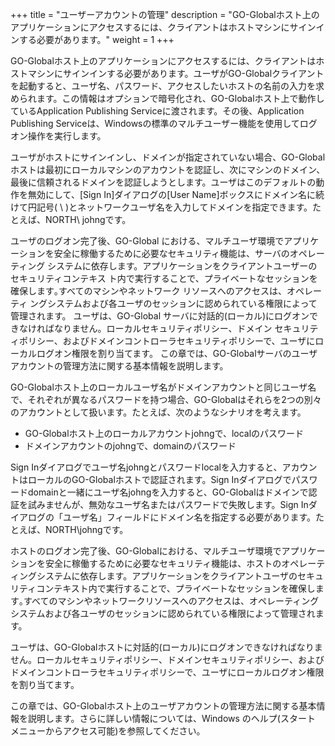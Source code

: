+++
title = "ユーザーアカウントの管理"
description = "GO-Globalホスト上のアプリケーションにアクセスするには、クライアントはホストマシンにサインインする必要があります。"
weight = 1
+++

GO-Globalホスト上のアプリケーションにアクセスするには、クライアントはホストマシンにサインインする必要があります。ユーザがGO-Globalクライアントを起動すると、ユーザ名、パスワード、アクセスしたいホストの名前の入力を求められます。この情報はオプションで暗号化され、GO-Globalホスト上で動作しているApplication Publishing Serviceに渡されます。その後、Application Publishing Serviceは、Windowsの標準のマルチユーザー機能を使用してログオン操作を実行します。

ユーザがホストにサインインし、ドメインが指定されていない場合、GO-Globalホストは最初にローカルマシンのアカウントを認証し、次にマシンのドメイン、最後に信頼されるドメインを認証しようとします。ユーザはこのデフォルトの動作を無効にして、[Sign In]ダイアログの[User Name]ボックスにドメイン名に続けて円記号( \ )とネットワークユーザ名を入力してドメインを指定できます。たとえば、NORTH\  johngです。

ユーザのログオン完了後、GO-Global における、マルチユーザ環境でアプリケーションを安全に稼働するために必要なセキュリティ機能は、サーバのオペレーティング システムに依存します。アプリケーションをクライアントユーザーのセキュリティコンテキス ト内で実行することで、プライベートなセッションを確保します｡すべてのマシンやネットワーク リソースへのアクセスは、オペレーティ ングシステムおよび各ユーザのセッションに認められている権限によって管理されます。 ユーザは、GO-Global サーバに対話的(ローカル)にログオンできなければなりません。ローカルセキュリティポリシー、ドメイン セキュリティポリシー、およびドメインコントローラセキュリティポリシーで、ユーザにローカルログオン権限を割り当てます。 この章では、GO-Globalサーバのユーザアカウントの管理方法に関する基本情報を説明します。

GO-Globalホスト上のローカルユーザ名がドメインアカウントと同じユーザ名で、それぞれが異なるパスワードを持つ場合、GO-Globalはそれらを2つの別々のアカウントとして扱います。たとえば、次のようなシナリオを考えます。

* GO-Globalホスト上のローカルアカウントjohngで、localのパスワード
* ドメインアカウントのjohngで、domainのパスワード

Sign Inダイアログでユーザ名johngとパスワードlocalを入力すると、アカウントはローカルのGO-Globalホストで認証されます。Sign Inダイアログでパスワードdomainと一緒にユーザ名johngを入力すると、GO-Globalはドメインで認証を試みませんが、無効なユーザ名またはパスワードで失敗します。Sign Inダイアログの「ユーザ名」フィールドにドメイン名を指定する必要があります。たとえば、NORTH\johngです。

ホストのログオン完了後、GO-Globalにおける、マルチユーザ環境でアプリケーションを安全に稼働するために必要なセキュリティ機能は、ホストのオペレーティングシステムに依存します。アプリケーションをクライアントユーザのセキュリティコンテキスト内で実行することで、プライベートなセッションを確保します｡すべてのマシンやネットワークリソースへのアクセスは、オペレーティングシステムおよび各ユーザのセッションに認められている権限によって管理されます。

ユーザは、GO-Globalホストに対話的(ローカル)にログオンできなければなりません。ローカルセキュリティポリシー、ドメインセキュリティポリシー、およびドメインコントローラセキュリティポリシーで、ユーザにローカルログオン権限を割り当てます。

この章では、GO-Globalホスト上のユーザアカウントの管理方法に関する基本情報を説明します。さらに詳しい情報については、Windows のヘルプ(スタート メニューからアクセス可能)を参照してください。
